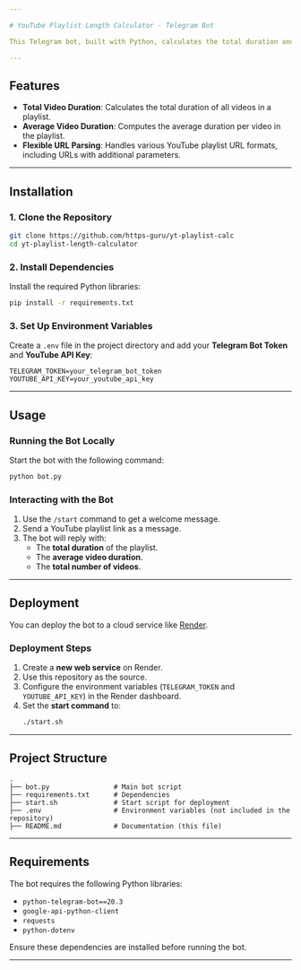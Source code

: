 ```yaml
---

# YouTube Playlist Length Calculator - Telegram Bot

This Telegram bot, built with Python, calculates the total duration and average length of videos in YouTube playlists. Share a playlist link with the bot, and it will return the total duration (in hours and minutes) and the average duration per video.

---
```


## Features
- **Total Video Duration**: Calculates the total duration of all videos in a playlist.  
- **Average Video Duration**: Computes the average duration per video in the playlist.  
- **Flexible URL Parsing**: Handles various YouTube playlist URL formats, including URLs with additional parameters.

---

## Installation

### 1. Clone the Repository
```bash
git clone https://github.com/https-guru/yt-playlist-calc
cd yt-playlist-length-calculator
```

### 2. Install Dependencies
Install the required Python libraries:
```bash
pip install -r requirements.txt
```

### 3. Set Up Environment Variables
Create a `.env` file in the project directory and add your **Telegram Bot Token** and **YouTube API Key**:
```plaintext
TELEGRAM_TOKEN=your_telegram_bot_token
YOUTUBE_API_KEY=your_youtube_api_key
```

---

## Usage

### Running the Bot Locally
Start the bot with the following command:
```bash
python bot.py
```

### Interacting with the Bot
1. Use the `/start` command to get a welcome message.  
2. Send a YouTube playlist link as a message.  
3. The bot will reply with:
   - The **total duration** of the playlist.  
   - The **average video duration**.  
   - The **total number of videos**.

---

## Deployment

You can deploy the bot to a cloud service like [Render](https://render.com).  

### Deployment Steps
1. Create a **new web service** on Render.  
2. Use this repository as the source.  
3. Configure the environment variables (`TELEGRAM_TOKEN` and `YOUTUBE_API_KEY`) in the Render dashboard.  
4. Set the **start command** to:
   ```bash
   ./start.sh
   ```

---

## Project Structure
```plaintext
.
├── bot.py                # Main bot script
├── requirements.txt      # Dependencies
├── start.sh              # Start script for deployment
├── .env                  # Environment variables (not included in the repository)
├── README.md             # Documentation (this file)
```

---

## Requirements

The bot requires the following Python libraries:
- `python-telegram-bot==20.3`  
- `google-api-python-client`  
- `requests`  
- `python-dotenv`  

Ensure these dependencies are installed before running the bot.

---
